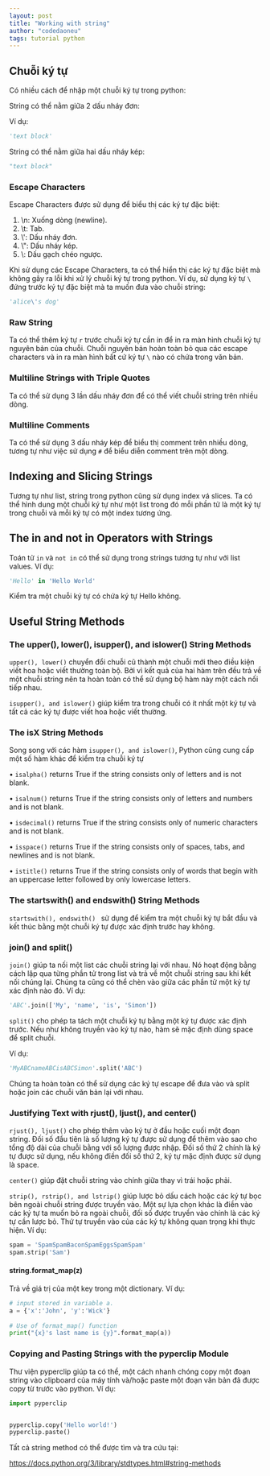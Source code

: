 ```yaml
---
layout: post
title: "Working with string"
author: "codedaoneu"
tags: tutorial python
---
```


## Chuỗi ký tự

Có nhiều cách để nhập một chuỗi ký tự trong python:

String có thể nằm giữa 2 dấu nháy đơn:

Ví dụ:

```python 
'text block'
```

String có thể nằm giữa hai dấu nháy kép:

```python 
"text block"
```

### Escape Characters

Escape Characters được sử dụng để biểu thị các ký tự đặc biệt:
1. \n: Xuống dòng (newline).
2. \t: Tab.
3. \\': Dấu nháy đơn.
4. \\": Dấu nháy kép.
5. \\: Dấu gạch chéo ngược.

Khi sử dụng các Escape Characters, ta có thể hiển thị các ký tự đặc biệt mà không gây ra lỗi khi xử lý chuỗi ký tự trong python. Ví dụ, sử dụng ký tự `\` đứng trước ký tự đặc biệt mà ta muốn đưa vào chuỗi string:

```python
'alice\'s dog'
```

### Raw String

Ta có thể thêm ký tự `r` trước chuỗi ký tự cần in để in ra màn hình chuỗi ký tự nguyên bản của chuỗi. Chuỗi nguyên bản hoàn toàn bỏ qua các escape characters và in ra màn hình bất cứ ký tự `\` nào có chứa trong văn bản.

### Multiline Strings with Triple Quotes

Ta có thể sử dụng 3 lần dấu nháy đơn để có thể viết chuỗi string trên nhiều dòng.

### Multiline Comments

Ta có thể sử dụng 3 dấu nháy kép để biểu thị comment trên nhiều dòng, tương tự như việc sử dụng `#` để biểu diễn comment trên một dòng.

## Indexing and Slicing Strings

Tương tự như list, string trong python cũng sử dụng index vá slices. Ta có thể hình dung một chuỗi ký tự như một list trong đó mỗi phần tử là một ký tự trong chuỗi và mỗi ký tự có một index tương ứng.

## The in and not in Operators with Strings

Toán tử `in` và `not in` có thể sử dụng trong strings tương tự như với list values. Ví dụ:

```python
'Hello' in 'Hello World'
```

Kiểm tra một chuỗi ký tự có chứa ký tự Hello không.

## Useful String Methods

### The upper(), lower(), isupper(), and islower() String Methods

`upper(), lower()` chuyển đổi chuỗi cũ thành một chuỗi mới theo điều kiện viết hoa hoặc viết thường toàn bộ. Bởi vì kết quả của hai hàm trên đều trả về một chuỗi string nên ta hoàn toàn có thể sử dụng bộ hàm này một cách nối tiếp nhau.

`isupper(), and islower()` giúp kiểm tra trong chuỗi có ít nhất một ký tự và tất cả các ký tự được viết hoa hoặc viết thường.

### The isX String Methods

Song song với các hàm `isupper(), and islower()`, Python cũng cung cấp một số hàm khác để kiểm tra chuỗi ký tự

•	 `isalpha()` returns True if the string consists only of letters and is not blank.

•	 `isalnum()` returns True if the string consists only of letters and numbers
and is not blank.

•	 `isdecimal()` returns True if the string consists only of numeric characters
and is not blank.

•	 `isspace()` returns True if the string consists only of spaces, tabs, and newlines and is not blank.

•	 `istitle()` returns True if the string consists only of words that begin with
an uppercase letter followed by only lowercase letters.

### The startswith() and endswith() String Methods

```startswith(), endswith() ``` sử dụng để kiểm tra một chuỗi ký tự bắt đầu và kết thúc bằng một chuỗi ký tự được xác định trước hay không.

### join() and split()

`join()` giúp ta nối một list các chuỗi string lại với nhau. Nó hoạt động bằng cách lặp qua từng phần tử trong list và trả về một chuỗi string sau khi kết nối chúng lại. Chúng ta cũng có thể chèn vào giữa các phần tử một ký tự xác định nào đó. Ví dụ:

```python
'ABC'.join(['My', 'name', 'is', 'Simon'])
```

`split()` cho phép ta tách một chuỗi ký tự bằng một ký tự được xác định trước. Nếu như không truyền vào ký tự nào, hàm sẽ mặc định dùng space để split chuỗi.

Ví dụ:

```python
'MyABCnameABCisABCSimon'.split('ABC')
```

Chúng ta hoàn toàn có thể sử dụng các ký tự escape để đưa vào và split hoặc join các chuỗi văn bản lại với nhau.

### Justifying Text with rjust(), ljust(), and center()

`rjust(), ljust()` cho phép thêm vào ký tự ở đầu hoặc cuối một đoạn string.
Đối số đầu tiên là số lượng ký tự được sử dụng để thêm vào sao cho tổng độ dài của chuỗi bằng với số lượng được nhập. Đối số thứ 2 chính là ký tự được sử dụng, nếu không điền đối số thứ 2, ký tự mặc định được sử dụng là space.

`center()` giúp đặt chuỗi string vào chính giữa thay vì trái hoặc phải.

`strip(), rstrip(), and lstrip()` giúp lược bỏ dấu cách hoặc các ký tự bọc bên ngoài chuỗi string được truyền vào. Một sự lựa chọn khác là điền vào các ký tự ta muốn bỏ ra ngoài chuỗi, đối số được truyền vào chính là các ký tự cần lược bỏ. Thứ tự truyền vào của các ký tự không quan trọng khi thực hiện.
Ví dụ:

```python
spam = 'SpamSpamBaconSpamEggsSpamSpam'
spam.strip('Sam')
```

#### string.format_map(z)

Trả về giá trị của một key trong một dictionary. Ví dụ:

```python
# input stored in variable a. 
a = {'x':'John', 'y':'Wick'} 
  
# Use of format_map() function 
print("{x}'s last name is {y}".format_map(a))
```

### Copying and Pasting Strings with the pyperclip Module

Thư viện pyperclip giúp ta có thể, một cách nhanh chóng copy một đoạn string vào clipboard của máy tính và/hoặc paste một đoạn văn bản đã được copy từ trước vào python. Ví dụ:

```python
import pyperclip


pyperclip.copy('Hello world!')
pyperclip.paste()
```



Tất cả string method có thể được tìm và tra cứu tại:

https://docs.python.org/3/library/stdtypes.html#string-methods

